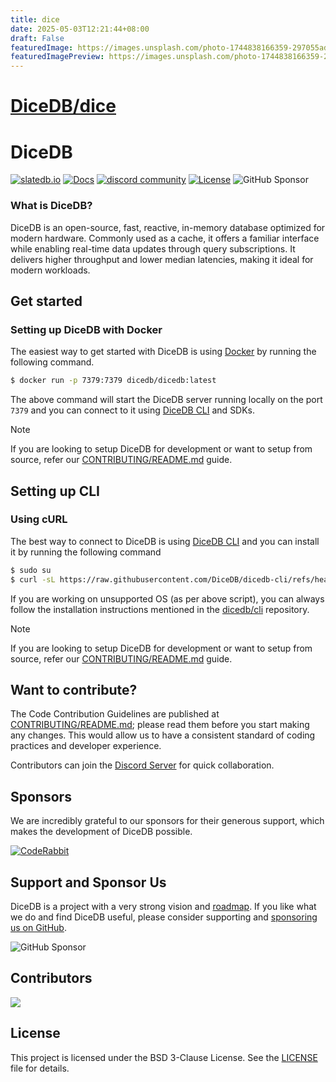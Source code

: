 ```yaml
---
title: dice
date: 2025-05-03T12:21:44+08:00
draft: False
featuredImage: https://images.unsplash.com/photo-1744838166359-297055ad88b9?ixid=M3w0NjAwMjJ8MHwxfHJhbmRvbXx8fHx8fHx8fDE3NDYyNDYwMzN8&ixlib=rb-4.0.3
featuredImagePreview: https://images.unsplash.com/photo-1744838166359-297055ad88b9?ixid=M3w0NjAwMjJ8MHwxfHJhbmRvbXx8fHx8fHx8fDE3NDYyNDYwMzN8&ixlib=rb-4.0.3
---
```


# [DiceDB/dice](https://github.com/DiceDB/dice)

DiceDB
===

<a href="https://dicedb.io">![slatedb.io](https://img.shields.io/badge/site-dicedb.io-00A1FF?style=flat-square)</a>
<a href="https://dicedb.io/get-started/installation/">![Docs](https://img.shields.io/badge/docs-00A1FF?style=flat-square)</a>
<a target="_blank" href="https://discord.gg/6r8uXWtXh7"><img src="https://dcbadge.limes.pink/api/server/6r8uXWtXh7?style=flat" alt="discord community" /></a>
[![License](https://img.shields.io/badge/license-BSD--3--Clause-blue.svg)](LICENSE)
![GitHub Sponsor](https://img.shields.io/github/sponsors/arpitbbhayani?label=Sponsors&logo=GitHub)

### What is DiceDB?

DiceDB is an open-source, fast, reactive, in-memory database optimized for modern hardware. Commonly used as a cache, it offers a familiar interface while enabling real-time data updates through query subscriptions. It delivers higher throughput and lower median latencies, making it ideal for modern workloads.

## Get started

### Setting up DiceDB with Docker

The easiest way to get started with DiceDB is using [Docker](https://www.docker.com/) by running the following command.

```bash
$ docker run -p 7379:7379 dicedb/dicedb:latest
```

The above command will start the DiceDB server running locally on the port `7379` and you can connect
to it using [DiceDB CLI](https://github.com/DiceDB/dicedb-cli) and SDKs.

> [!NOTE]
> If you are looking to setup DiceDB for development or want to setup from source, refer
> our [CONTRIBUTING/README.md](https://github.com/DiceDB/dice/blob/master/CONTRIBUTING/README.md) guide.

## Setting up CLI

### Using cURL

The best way to connect to DiceDB is using [DiceDB CLI](https://github.com/DiceDB/dicedb-cli) and you can install it by running the following command

```bash
$ sudo su
$ curl -sL https://raw.githubusercontent.com/DiceDB/dicedb-cli/refs/heads/master/install.sh | sh
```

If you are working on unsupported OS (as per above script), you can always follow the installation instructions mentioned in the [dicedb/cli](https://github.com/DiceDB/dicedb-cli) repository.

> [!NOTE]
> If you are looking to setup DiceDB for development or want to setup from source, refer
> our [CONTRIBUTING/README.md](https://github.com/DiceDB/dice/blob/master/CONTRIBUTING/README.md) guide.

## Want to contribute?

The Code Contribution Guidelines are published at [CONTRIBUTING/README.md](CONTRIBUTING/README.md); please read them before you start making any changes. This would allow us to have a consistent standard of coding practices and developer experience.

Contributors can join the [Discord Server](https://discord.gg/6r8uXWtXh7) for quick collaboration.

## Sponsors

We are incredibly grateful to our sponsors for their generous support, which makes the development of DiceDB possible.

<a href="https://www.coderabbit.ai/?utm_source=github&utm_medium=social&utm_campaign=sponsor&utm_term=dicedb">
  <picture>
    <source media="(prefers-color-scheme: dark)" srcset="https://www.coderabbit.ai/images/logo-white.svg">
    <source media="(prefers-color-scheme: light)" srcset="https://www.coderabbit.ai/images/logo-orange.svg">
    <img alt="CodeRabbit" src="https://www.coderabbit.ai/images/logo-orange.svg">
  </picture>
</a>

## Support and Sponsor Us

DiceDB is a project with a very strong vision and [roadmap](https://dicedb.io/roadmap/). If you like what
we do and find DiceDB useful, please consider supporting and [sponsoring us on GitHub](https://github.com/sponsors/arpitbbhayani).

![GitHub Sponsor](https://img.shields.io/github/sponsors/arpitbbhayani?label=Sponsors&logo=GitHub)

## Contributors

<a href = "https://github.com/dicedb/dice/graphs/contributors">
  <img src = "https://contrib.rocks/image?repo=dicedb/dice"/>
</a>

## License

This project is licensed under the BSD 3-Clause License. See the [LICENSE](LICENSE) file for details.
